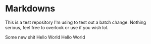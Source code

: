# Markdowns

This is a test repository I'm using to test out a batch change. Nothing serious, feel free to overlook or use if you wish lol.

Some new shit
Hello World
Hello World
